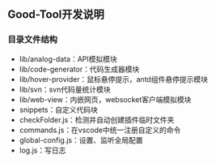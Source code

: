 ## Good-Tool开发说明

### 目录文件结构
- lib/analog-data：API模拟模块
- lib/code-generator：代码生成器模块
- lib/hover-provider：鼠标悬停提示，antd组件悬停提示模块
- lib/svn：svn代码量统计模块
- lib/web-view：内嵌网页，websocket客户端模拟模块
- snippets：自定义代码块
- checkFolder.js：检测并自动创建插件临时文件夹
- commands.js：在vscode中统一注册自定义的命令
- global-config.js：设置、监听全局配置
- log.js：写日志